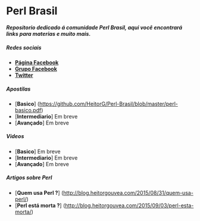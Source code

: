 # Perl Brasil

***Repositorio dedicado á comunidade Perl Brasil, aqui você encontrará links para materias e muito mais.***

##### Redes sociais

* [**Página Facebook**](https://www.facebook.com/PerlBrOficial)
* [**Grupo Facebook**](https://www.facebook.com/groups/PerlBrasilOficial/)
* [**Twitter**](https://twitter.com/Perl_Brasil)

##### Apostilas

* [**Basico**] (https://github.com/HeitorG/Perl-Brasil/blob/master/perl-basico.pdf)
* [**Intermediario**] Em breve
* [**Avançado**] Em breve

##### Videos
* [**Basico**] Em breve
* [**Intermediario**] Em breve
* [**Avançado**] Em breve

##### Artigos sobre Perl

* [**Quem usa Perl ?**] (http://blog.heitorgouvea.com/2015/08/31/quem-usa-perl/)
 * [**Perl está morta ?**] (http://blog.heitorgouvea.com/2015/09/03/perl-esta-morta/)
